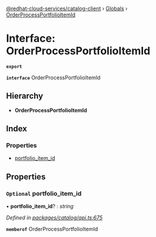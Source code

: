 [@redhat-cloud-services/catalog-client](../README.md) › [Globals](../globals.md) › [OrderProcessPortfolioItemId](orderprocessportfolioitemid.md)

# Interface: OrderProcessPortfolioItemId

**`export`** 

**`interface`** OrderProcessPortfolioItemId

## Hierarchy

* **OrderProcessPortfolioItemId**

## Index

### Properties

* [portfolio_item_id](orderprocessportfolioitemid.md#optional-portfolio_item_id)

## Properties

### `Optional` portfolio_item_id

• **portfolio_item_id**? : *string*

*Defined in [packages/catalog/api.ts:675](https://github.com/leSamo/javascript-clients/blob/master/packages/catalog/api.ts#L675)*

**`memberof`** OrderProcessPortfolioItemId
